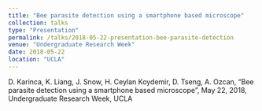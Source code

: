 ```yaml
---
title: "Bee parasite detection using a smartphone based microscope"
collection: talks
type: "Presentation"
permalink: /talks/2018-05-22-presentation-bee-parasite-detection
venue: "Undergraduate Research Week"
date: 2018-05-22
location: "UCLA"
---
```


D. Karinca, K. Liang, J. Snow, H. Ceylan Koydemir, D. Tseng, A. Ozcan, “Bee parasite detection using a smartphone based microscope”, May 22, 2018, Undergraduate Research Week, UCLA